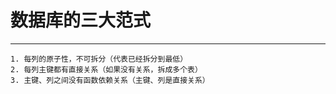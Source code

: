 #  数据库的三大范式
---
```
1. 每列的原子性，不可拆分（代表已经拆分到最低）
2. 每列主键都有直接关系（如果没有关系，拆成多个表）
3. 主键、列之间没有函数依赖关系（主键、列是直接关系）
```
